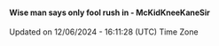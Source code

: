 #### Wise man says only fool rush in - McKidKneeKaneSir
Updated on 12/06/2024 - 16:11:28 (UTC) Time Zone
